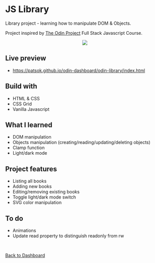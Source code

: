 # JS Library
Library project - learning how to manipulate DOM & Objects.

Project inspired by [The Odin Project](https://www.theodinproject.com/) Full Stack Javascript Course. 

<p align="center">
<img src='https://i.imgur.com/eN9wq6J.png' /></p>

## Live preview

- https://patsok.github.io/odin-dashboard/odin-library/index.html

## Build with

- HTML & CSS
- CSS Grid
- Vanilla Javascript

## What I learned

- DOM manipulation
- Objects manipulation (creating/reading/updating/deleting objects)
- Clamp function
- Light/dark mode

## Project features

- Listing all books
- Adding new books
- Editing/removing existing books
- Toggle light/dark mode switch
- SVG color manipulation

## To do

- Animations
- Update read property to distinguish readonly from rw
<br>

[Back to Dashboard](../../../)